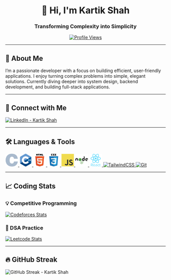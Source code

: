 <!-- GitHub Profile README for Kartik Shah -->

<div align="center">

# 👋 Hi, I'm Kartik Shah  
### Transforming Complexity into Simplicity

[![Profile Views](https://komarev.com/ghpvc/?username=kartikshah369&label=Profile%20views&color=0e75b6&style=flat)](https://github.com/KartikShah369)

</div>

---

## 🚀 About Me
I’m a passionate developer with a focus on building efficient, user-friendly applications. I enjoy turning complex problems into simple, elegant solutions. Currently diving deeper into system design, backend development, and building full-stack applications.

---

## 🔗 Connect with Me

<p align="left">
  <a href="https://linkedin.com/in/kartik shah" target="_blank">
    <img src="https://raw.githubusercontent.com/rahuldkjain/github-profile-readme-generator/master/src/images/icons/Social/linked-in-alt.svg" alt="LinkedIn - Kartik Shah" width="30" height="30"/>
  </a>
</p>

---

## 🛠️ Languages & Tools

<p align="left">
  <a href="https://www.cprogramming.com/" target="_blank" rel="noreferrer">
    <img src="https://raw.githubusercontent.com/devicons/devicon/master/icons/c/c-original.svg" alt="C" width="40" height="40"/>
  </a>
  <a href="https://www.w3schools.com/cpp/" target="_blank" rel="noreferrer">
    <img src="https://raw.githubusercontent.com/devicons/devicon/master/icons/cplusplus/cplusplus-original.svg" alt="C++" width="40" height="40"/>
  </a>
  <a href="https://www.w3schools.com/html/" target="_blank" rel="noreferrer">
    <img src="https://raw.githubusercontent.com/devicons/devicon/master/icons/html5/html5-original-wordmark.svg" alt="HTML5" width="40" height="40"/>
  </a>
  <a href="https://www.w3schools.com/css/" target="_blank" rel="noreferrer">
    <img src="https://raw.githubusercontent.com/devicons/devicon/master/icons/css3/css3-original-wordmark.svg" alt="CSS3" width="40" height="40"/>
  </a>
  <a href="https://developer.mozilla.org/en-US/docs/Web/JavaScript" target="_blank" rel="noreferrer">
    <img src="https://raw.githubusercontent.com/devicons/devicon/master/icons/javascript/javascript-original.svg" alt="JavaScript" width="40" height="40"/>
  </a>
  <a href="https://nodejs.org" target="_blank" rel="noreferrer">
    <img src="https://raw.githubusercontent.com/devicons/devicon/master/icons/nodejs/nodejs-original-wordmark.svg" alt="Node.js" width="40" height="40"/>
  </a>
  <a href="https://reactjs.org/" target="_blank" rel="noreferrer">
    <img src="https://raw.githubusercontent.com/devicons/devicon/master/icons/react/react-original-wordmark.svg" alt="React" width="40" height="40"/>
  </a>
  <a href="https://tailwindcss.com/" target="_blank" rel="noreferrer">
    <img src="https://www.vectorlogo.zone/logos/tailwindcss/tailwindcss-icon.svg" alt="TailwindCSS" width="40" height="40"/>
  </a>
  <a href="https://git-scm.com/" target="_blank" rel="noreferrer">
    <img src="https://www.vectorlogo.zone/logos/git-scm/git-scm-icon.svg" alt="Git" width="40" height="40"/>
  </a>
</p>

---

## 📈 Coding Stats

### 💡 Competitive Programming  
[![Codeforces Stats](https://codeforces-readme-stats.vercel.app/api/card?username=tesla.69)](https://codeforces.com/profile/tesla.69)

### 🧠 DSA Practice  
[![Leetcode Stats](https://leetcard.jacoblin.cool/tesla69)](https://leetcode.com/tesla69)

---

## 🔥 GitHub Streak

<p align="left">
  <img src="https://github-readme-streak-stats.herokuapp.com/?user=tesla-69&theme=default" alt="GitHub Streak - Kartik Shah" />
</p>
